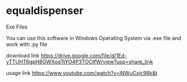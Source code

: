 # equaldispenser
Exe Files

You can use this software in Windows Operating System via .exe file and work with .py file

download link https://drive.google.com/file/d/1Ed-yTTUHT6gpH8GWXoqTtYO4P3TOCtfW/view?usp=share_link

usage link https://www.youtube.com/watch?v=jNWuCxjc98k&t
